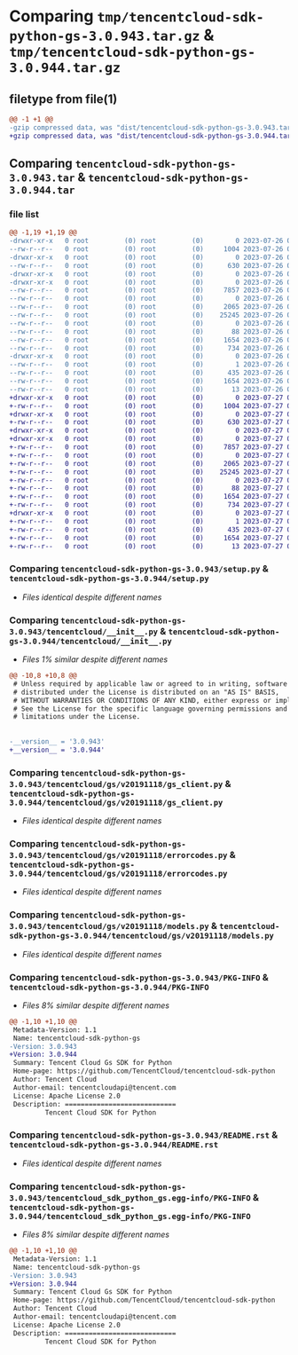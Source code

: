 # Comparing `tmp/tencentcloud-sdk-python-gs-3.0.943.tar.gz` & `tmp/tencentcloud-sdk-python-gs-3.0.944.tar.gz`

## filetype from file(1)

```diff
@@ -1 +1 @@
-gzip compressed data, was "dist/tencentcloud-sdk-python-gs-3.0.943.tar", last modified: Wed Jul 26 00:38:13 2023, max compression
+gzip compressed data, was "dist/tencentcloud-sdk-python-gs-3.0.944.tar", last modified: Thu Jul 27 02:16:30 2023, max compression
```

## Comparing `tencentcloud-sdk-python-gs-3.0.943.tar` & `tencentcloud-sdk-python-gs-3.0.944.tar`

### file list

```diff
@@ -1,19 +1,19 @@
-drwxr-xr-x   0 root         (0) root         (0)        0 2023-07-26 00:38:13.000000 tencentcloud-sdk-python-gs-3.0.943/
--rw-r--r--   0 root         (0) root         (0)     1004 2023-07-26 00:38:13.000000 tencentcloud-sdk-python-gs-3.0.943/setup.py
-drwxr-xr-x   0 root         (0) root         (0)        0 2023-07-26 00:38:13.000000 tencentcloud-sdk-python-gs-3.0.943/tencentcloud/
--rw-r--r--   0 root         (0) root         (0)      630 2023-07-26 00:38:13.000000 tencentcloud-sdk-python-gs-3.0.943/tencentcloud/__init__.py
-drwxr-xr-x   0 root         (0) root         (0)        0 2023-07-26 00:38:13.000000 tencentcloud-sdk-python-gs-3.0.943/tencentcloud/gs/
-drwxr-xr-x   0 root         (0) root         (0)        0 2023-07-26 00:38:13.000000 tencentcloud-sdk-python-gs-3.0.943/tencentcloud/gs/v20191118/
--rw-r--r--   0 root         (0) root         (0)     7857 2023-07-26 00:38:13.000000 tencentcloud-sdk-python-gs-3.0.943/tencentcloud/gs/v20191118/gs_client.py
--rw-r--r--   0 root         (0) root         (0)        0 2023-07-26 00:38:13.000000 tencentcloud-sdk-python-gs-3.0.943/tencentcloud/gs/v20191118/__init__.py
--rw-r--r--   0 root         (0) root         (0)     2065 2023-07-26 00:38:13.000000 tencentcloud-sdk-python-gs-3.0.943/tencentcloud/gs/v20191118/errorcodes.py
--rw-r--r--   0 root         (0) root         (0)    25245 2023-07-26 00:38:13.000000 tencentcloud-sdk-python-gs-3.0.943/tencentcloud/gs/v20191118/models.py
--rw-r--r--   0 root         (0) root         (0)        0 2023-07-26 00:38:13.000000 tencentcloud-sdk-python-gs-3.0.943/tencentcloud/gs/__init__.py
--rw-r--r--   0 root         (0) root         (0)       88 2023-07-26 00:38:13.000000 tencentcloud-sdk-python-gs-3.0.943/setup.cfg
--rw-r--r--   0 root         (0) root         (0)     1654 2023-07-26 00:38:13.000000 tencentcloud-sdk-python-gs-3.0.943/PKG-INFO
--rw-r--r--   0 root         (0) root         (0)      734 2023-07-26 00:38:13.000000 tencentcloud-sdk-python-gs-3.0.943/README.rst
-drwxr-xr-x   0 root         (0) root         (0)        0 2023-07-26 00:38:13.000000 tencentcloud-sdk-python-gs-3.0.943/tencentcloud_sdk_python_gs.egg-info/
--rw-r--r--   0 root         (0) root         (0)        1 2023-07-26 00:38:13.000000 tencentcloud-sdk-python-gs-3.0.943/tencentcloud_sdk_python_gs.egg-info/dependency_links.txt
--rw-r--r--   0 root         (0) root         (0)      435 2023-07-26 00:38:13.000000 tencentcloud-sdk-python-gs-3.0.943/tencentcloud_sdk_python_gs.egg-info/SOURCES.txt
--rw-r--r--   0 root         (0) root         (0)     1654 2023-07-26 00:38:13.000000 tencentcloud-sdk-python-gs-3.0.943/tencentcloud_sdk_python_gs.egg-info/PKG-INFO
--rw-r--r--   0 root         (0) root         (0)       13 2023-07-26 00:38:13.000000 tencentcloud-sdk-python-gs-3.0.943/tencentcloud_sdk_python_gs.egg-info/top_level.txt
+drwxr-xr-x   0 root         (0) root         (0)        0 2023-07-27 02:16:30.000000 tencentcloud-sdk-python-gs-3.0.944/
+-rw-r--r--   0 root         (0) root         (0)     1004 2023-07-27 02:16:29.000000 tencentcloud-sdk-python-gs-3.0.944/setup.py
+drwxr-xr-x   0 root         (0) root         (0)        0 2023-07-27 02:16:30.000000 tencentcloud-sdk-python-gs-3.0.944/tencentcloud/
+-rw-r--r--   0 root         (0) root         (0)      630 2023-07-27 02:16:29.000000 tencentcloud-sdk-python-gs-3.0.944/tencentcloud/__init__.py
+drwxr-xr-x   0 root         (0) root         (0)        0 2023-07-27 02:16:30.000000 tencentcloud-sdk-python-gs-3.0.944/tencentcloud/gs/
+drwxr-xr-x   0 root         (0) root         (0)        0 2023-07-27 02:16:30.000000 tencentcloud-sdk-python-gs-3.0.944/tencentcloud/gs/v20191118/
+-rw-r--r--   0 root         (0) root         (0)     7857 2023-07-27 02:16:29.000000 tencentcloud-sdk-python-gs-3.0.944/tencentcloud/gs/v20191118/gs_client.py
+-rw-r--r--   0 root         (0) root         (0)        0 2023-07-27 02:16:29.000000 tencentcloud-sdk-python-gs-3.0.944/tencentcloud/gs/v20191118/__init__.py
+-rw-r--r--   0 root         (0) root         (0)     2065 2023-07-27 02:16:29.000000 tencentcloud-sdk-python-gs-3.0.944/tencentcloud/gs/v20191118/errorcodes.py
+-rw-r--r--   0 root         (0) root         (0)    25245 2023-07-27 02:16:29.000000 tencentcloud-sdk-python-gs-3.0.944/tencentcloud/gs/v20191118/models.py
+-rw-r--r--   0 root         (0) root         (0)        0 2023-07-27 02:16:29.000000 tencentcloud-sdk-python-gs-3.0.944/tencentcloud/gs/__init__.py
+-rw-r--r--   0 root         (0) root         (0)       88 2023-07-27 02:16:30.000000 tencentcloud-sdk-python-gs-3.0.944/setup.cfg
+-rw-r--r--   0 root         (0) root         (0)     1654 2023-07-27 02:16:30.000000 tencentcloud-sdk-python-gs-3.0.944/PKG-INFO
+-rw-r--r--   0 root         (0) root         (0)      734 2023-07-27 02:16:29.000000 tencentcloud-sdk-python-gs-3.0.944/README.rst
+drwxr-xr-x   0 root         (0) root         (0)        0 2023-07-27 02:16:30.000000 tencentcloud-sdk-python-gs-3.0.944/tencentcloud_sdk_python_gs.egg-info/
+-rw-r--r--   0 root         (0) root         (0)        1 2023-07-27 02:16:30.000000 tencentcloud-sdk-python-gs-3.0.944/tencentcloud_sdk_python_gs.egg-info/dependency_links.txt
+-rw-r--r--   0 root         (0) root         (0)      435 2023-07-27 02:16:30.000000 tencentcloud-sdk-python-gs-3.0.944/tencentcloud_sdk_python_gs.egg-info/SOURCES.txt
+-rw-r--r--   0 root         (0) root         (0)     1654 2023-07-27 02:16:30.000000 tencentcloud-sdk-python-gs-3.0.944/tencentcloud_sdk_python_gs.egg-info/PKG-INFO
+-rw-r--r--   0 root         (0) root         (0)       13 2023-07-27 02:16:30.000000 tencentcloud-sdk-python-gs-3.0.944/tencentcloud_sdk_python_gs.egg-info/top_level.txt
```

### Comparing `tencentcloud-sdk-python-gs-3.0.943/setup.py` & `tencentcloud-sdk-python-gs-3.0.944/setup.py`

 * *Files identical despite different names*

### Comparing `tencentcloud-sdk-python-gs-3.0.943/tencentcloud/__init__.py` & `tencentcloud-sdk-python-gs-3.0.944/tencentcloud/__init__.py`

 * *Files 1% similar despite different names*

```diff
@@ -10,8 +10,8 @@
 # Unless required by applicable law or agreed to in writing, software
 # distributed under the License is distributed on an "AS IS" BASIS,
 # WITHOUT WARRANTIES OR CONDITIONS OF ANY KIND, either express or implied.
 # See the License for the specific language governing permissions and
 # limitations under the License.
 
 
-__version__ = '3.0.943'
+__version__ = '3.0.944'
```

### Comparing `tencentcloud-sdk-python-gs-3.0.943/tencentcloud/gs/v20191118/gs_client.py` & `tencentcloud-sdk-python-gs-3.0.944/tencentcloud/gs/v20191118/gs_client.py`

 * *Files identical despite different names*

### Comparing `tencentcloud-sdk-python-gs-3.0.943/tencentcloud/gs/v20191118/errorcodes.py` & `tencentcloud-sdk-python-gs-3.0.944/tencentcloud/gs/v20191118/errorcodes.py`

 * *Files identical despite different names*

### Comparing `tencentcloud-sdk-python-gs-3.0.943/tencentcloud/gs/v20191118/models.py` & `tencentcloud-sdk-python-gs-3.0.944/tencentcloud/gs/v20191118/models.py`

 * *Files identical despite different names*

### Comparing `tencentcloud-sdk-python-gs-3.0.943/PKG-INFO` & `tencentcloud-sdk-python-gs-3.0.944/PKG-INFO`

 * *Files 8% similar despite different names*

```diff
@@ -1,10 +1,10 @@
 Metadata-Version: 1.1
 Name: tencentcloud-sdk-python-gs
-Version: 3.0.943
+Version: 3.0.944
 Summary: Tencent Cloud Gs SDK for Python
 Home-page: https://github.com/TencentCloud/tencentcloud-sdk-python
 Author: Tencent Cloud
 Author-email: tencentcloudapi@tencent.com
 License: Apache License 2.0
 Description: ============================
         Tencent Cloud SDK for Python
```

### Comparing `tencentcloud-sdk-python-gs-3.0.943/README.rst` & `tencentcloud-sdk-python-gs-3.0.944/README.rst`

 * *Files identical despite different names*

### Comparing `tencentcloud-sdk-python-gs-3.0.943/tencentcloud_sdk_python_gs.egg-info/PKG-INFO` & `tencentcloud-sdk-python-gs-3.0.944/tencentcloud_sdk_python_gs.egg-info/PKG-INFO`

 * *Files 8% similar despite different names*

```diff
@@ -1,10 +1,10 @@
 Metadata-Version: 1.1
 Name: tencentcloud-sdk-python-gs
-Version: 3.0.943
+Version: 3.0.944
 Summary: Tencent Cloud Gs SDK for Python
 Home-page: https://github.com/TencentCloud/tencentcloud-sdk-python
 Author: Tencent Cloud
 Author-email: tencentcloudapi@tencent.com
 License: Apache License 2.0
 Description: ============================
         Tencent Cloud SDK for Python
```

